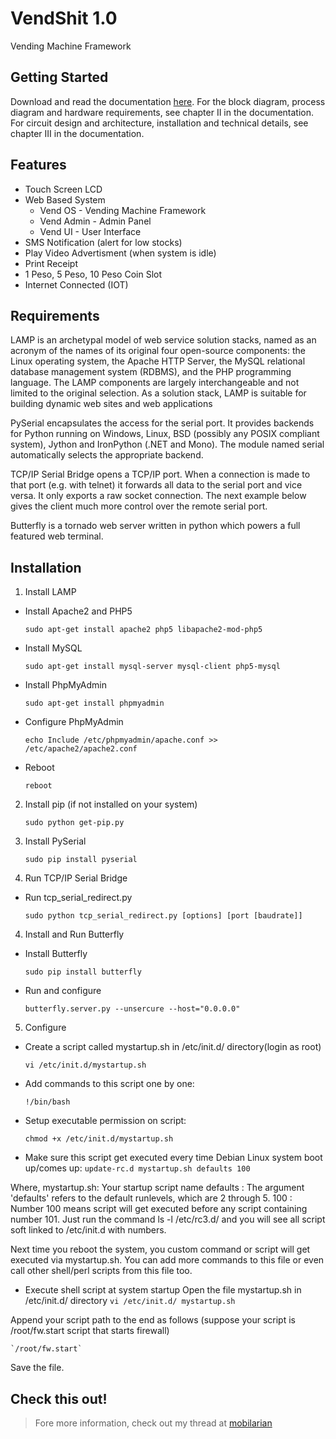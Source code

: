 # VendShit 1.0
Vending Machine Framework

## Getting Started

Download and read the documentation [here](http://www.mobilarian.com/showthread.php?t=1438493&p=23023323&viewfull=1#post23023323).
For the block diagram, process diagram and hardware requirements, see chapter II in the documentation. For circuit design and architecture, installation and technical details, see chapter III in the documentation.

## Features
- Touch Screen LCD
- Web Based System
	- Vend OS - Vending Machine Framework
	- Vend Admin - Admin Panel
 	- Vend UI - User Interface
- SMS Notification (alert for low stocks)
- Play Video Advertisment (when system is idle)
- Print Receipt
- 1 Peso, 5 Peso, 10 Peso Coin Slot
- Internet Connected (IOT)

## Requirements
LAMP is an archetypal model of web service solution stacks, named as an acronym of the names of its original four open-source components: the Linux operating system, the Apache HTTP Server, the MySQL relational database management system (RDBMS), and the PHP programming language. The LAMP components are largely interchangeable and not limited to the original selection. As a solution stack, LAMP is suitable for building dynamic web sites and web applications

PySerial encapsulates the access for the serial port. It provides backends for Python running on Windows, Linux, BSD (possibly any POSIX compliant system), Jython and IronPython (.NET and Mono). The module named serial automatically selects the appropriate backend.

TCP/IP Serial Bridge opens a TCP/IP port. When a connection is made to that port (e.g. with telnet) it forwards all data to the serial port and vice versa. It only exports a raw socket connection. The next example below gives the client much more control over the remote serial port.

Butterfly is a tornado web server written in python which powers a full featured web terminal.

## Installation
1. Install LAMP
- Install Apache2 and PHP5

	`sudo apt-get install apache2 php5 libapache2-mod-php5`
- Install MySQL

	`sudo apt-get install mysql-server mysql-client php5-mysql`
- Install PhpMyAdmin

	`sudo apt-get install phpmyadmin`
- Configure PhpMyAdmin

	`echo Include /etc/phpmyadmin/apache.conf >> /etc/apache2/apache2.conf`	
- Reboot

	`reboot`

2. Install pip (if not installed on your system)

	`sudo python get-pip.py`

2. Install PySerial

	`sudo pip install pyserial`

3. Run TCP/IP Serial Bridge
- Run tcp_serial_redirect.py

	`sudo python tcp_serial_redirect.py [options] [port [baudrate]]`

4. Install and Run Butterfly
- Install Butterfly

	`sudo pip install butterfly`
- Run and configure

	`butterfly.server.py --unsercure --host="0.0.0.0"`

5. Configure

- Create a script called mystartup.sh in /etc/init.d/ directory(login as root)
	
	`vi /etc/init.d/mystartup.sh`

- Add commands to this script one by one:

	`!/bin/bash`

- Setup executable permission on script:

	`chmod +x /etc/init.d/mystartup.sh`

- Make sure this script get executed every time Debian Linux system boot up/comes up:
	`update-rc.d mystartup.sh defaults 100`

Where,
mystartup.sh: Your startup script name
defaults : The argument 'defaults' refers to the default runlevels, which are 2 through 5.
100 : Number 100 means script will get executed before any script containing number 101. Just run the command ls -l /etc/rc3.d/ and you will see all script soft linked to /etc/init.d with numbers.

Next time you reboot the system, you custom command or script will get executed via mystartup.sh. You can add more commands to this file or even call other shell/perl scripts from this file too.

- Execute shell script at system startup
Open the file mystartup.sh in /etc/init.d/ directory
	`vi /etc/init.d/ mystartup.sh`

Append your script path to the end as follows (suppose your script is /root/fw.start script that starts firewall)

	`/root/fw.start`

Save the file.

## Check this out!
>Fore more information, check out my thread at [mobilarian](http://www.mobilarian.com/showthread.php?t=1438493&p=23023323&viewfull=1#post23023323)

